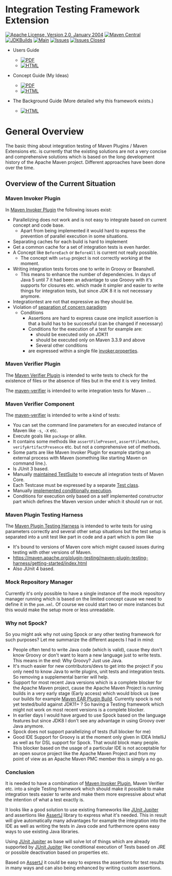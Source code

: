 <!---
 Licensed to the Apache Software Foundation (ASF) under one or more
 contributor license agreements.  See the NOTICE file distributed with
 this work for additional information regarding copyright ownership.
 The ASF licenses this file to You under the Apache License, Version 2.0
 (the "License"); you may not use this file except in compliance with
 the License.  You may obtain a copy of the License at

      http://www.apache.org/licenses/LICENSE-2.0

 Unless required by applicable law or agreed to in writing, software
 distributed under the License is distributed on an "AS IS" BASIS,
 WITHOUT WARRANTIES OR CONDITIONS OF ANY KIND, either express or implied.
 See the License for the specific language governing permissions and
 limitations under the License.
-->
# Integration Testing Framework Extension

[![Apache License, Version 2.0, January 2004](https://img.shields.io/github/license/apache/maven.svg?label=License)][license]
[![Maven Central](https://img.shields.io/maven-central/v/com.soebes.itf.jupiter.extension/maven-it-extension.svg?label=Maven%20Central)](https://search.maven.org/#search%7Cgav%7C1%7Cg%3A%22com.soebes.itf.jupiter.extension%22%20AND%20a%3A%22itf-extension%22)
[![JDKBuilds](https://github.com/khmarbaise/maven-it-extension/workflows/JDKBuilds/badge.svg)][jdkbuilds]
[![Main](https://github.com/khmarbaise/maven-it-extension/workflows/Main/badge.svg)][mainbuilds]
[![Issues](https://img.shields.io/github/issues/khmarbaise/maven-it-extension)](https://github.com/khmarbaise/maven-it-extension/issues)
[![Issues Closed](https://img.shields.io/github/issues-closed/khmarbaise/maven-it-extension)](https://github.com/khmarbaise/maven-it-extension/issues?q=is%3Aissue+is%3Aclosed)
 
* Users Guide
  * [![PDF](https://img.shields.io/badge/PDF-Usersguide-green)][usersguide-pdf]
  * [![HTML](https://img.shields.io/badge/HTML-Usersguide-green)][usersguide-html]

* Concept Guide (My Ideas)
  * [![PDF](https://img.shields.io/badge/PDF-Conceptguide-green)][conceptguide-pdf]
  * [![HTML](https://img.shields.io/badge/HTML-Conceptguide-green)][conceptguide-html]

* The Background Guide (More detailed why this framework exists.)
  * [![HTML](https://img.shields.io/badge/HTML-background-green)][background-html]

# General Overview
The basic thing about integration testing of Maven Plugins / Maven Extensions etc. 
is currently that the existing solutions are not a very concise and comprehensive solutions which
is based on the long development history of the Apache Maven project. Different
approaches have been done over the time. 

## Overview of the Current Situation

### Maven Invoker Plugin

In [Maven Invoker Plugin][maven-invoker-plugin] the following issues exist:

* Parallelizing does not work and is not easy to integrate based on
  current concept and code base.
  *  Apart from being implemented it would hard to express the prevention
of parallel execution in some situations.
* Separating caches for each build is hard to implement
* Get a common cache for a set of integration tests is even harder.
* A Concept like `BeforeEach` or `BeforeAll` is current not really possible.
  * The concept with `setup` project is not correctly working at the moment.
* Writing integration tests forces one to write in Groovy or Beanshell.
  * This means to enhance the number of dependencies. In days of Java 5 until 7 it had been an
advantage to use Groovy with it's supports for closures etc. which made it simpler and easier
to write things for integration tests, but since JDK 8 it is not necessary anymore.
* Integrationtest are not that expressive as they should be.
* Violation of [separation of concern paradigm](https://en.wikipedia.org/wiki/Separation_of_concerns)
  * Conditions
    * Assertions are hard to express cause one implicit assertion is that a build has to be successful (can be changed if necessary)
    * Conditions for the execution of a test for example are:
      * should be executed only on JDK11
      * should be executed only on Maven 3.3.9 and above
      * Several other conditions
    * are expressed within a single file [ìnvoker.properties](https://maven.apache.org/plugins/maven-invoker-plugin/integration-test-mojo.html#invokerPropertiesFile).

### Maven Verifier Plugin

The [Maven Verifier Plugin](https://maven.apache.org/plugins/maven-verifier-plugin) is intended to
write tests to check for the existence of files or the absence of files but in the end it is
very limited.

The [maven-verifier] is intended to write integration tests for Maven ...

### Maven Verifier Component

The [maven-verifier] is intended to write a kind of tests:

* You can set the command line parameters for an executed instance of Maven like `-s`, `-X` etc.
* Execute goals like `package` or alike.
* It contains some methods like `assertFilePresent`, `assertFileMatches`,
   `verifyArtifactPresence` etc. but not a comprehensive set of methods.
* Some parts are like Maven Invoker Plugin for example starting an external
process with Maven (something like starting Maven on command line.).
* Is JUnit 3 based.
* Manually [maintained TestSuite]([maintained])
to execute all integration tests of Maven Core.
* Each Testcase must be expressed by a separate [Test class](https://github.com/apache/maven-integration-testing/blob/master/core-it-suite/src/test/java/org/apache/maven/it/MavenIT0090EnvVarInterpolationTest.java).
* Manually [implemented conditionally execution](https://github.com/apache/maven-integration-testing/blob/master/core-it-suite/src/test/java/org/apache/maven/it/MavenITmng6391PrintVersionTest.java).
* Conditions for execution only based on a self implemented constructor part which defines the Maven version under which it should run or not.

### Maven Plugin Testing Harness

The [Maven Plugin Testing Harness]([maven-plugin-testing-harness]) is intended to write tests for using parameters correctly and
several other setup situations but the test setup is separated into a unit test like part in code
and a part which is pom like

* It's bound to versions of Maven core which might caused issues during testing with other versions
  of Maven.
* https://maven.apache.org/plugin-testing/maven-plugin-testing-harness/getting-started/index.html
* Also JUnit 4 based.

### Mock Repository Manager

Currently it's only possible to have a single instance of the mock repository manager running which
is based on the limited concept cause we need to define it in the `pom.xml`. Of course
we could start two or more instances but this would make the setup more or less unreadable.

### Why not Spock?

So you might ask why not using Spock or any other testing framework for such purposes?
Let me summarize the different aspects I had in mind:

* People often tend to write Java code (which is valid), cause
they don't know Groovy or don't want to learn a new language
just to write tests. This means in the end: Why Groovy? Just use Java.
* It's much easier for new contributors/devs to get into the
project if you only need to know Java to write plugins, unit
tests and integration tests. So removing a supplemental
barrier will help.
* Support for most recent Java versions which is a complete
blocker for the Apache Maven project, cause the Apache Maven Project is  running builds
in a very early stage (Early access) which would block us (see our builds for example [Maven EAR Plugin Build]([maven-ear-plugin-build]).
Currently spock is not yet tested/build against JDK11+ ?
So having a Testing framework which might not work on most
recent versions is a complete blocker.
* In earlier days I would have argued to use Spock based
on the language features but since JDK8 I don't see any advantage
in using Groovy over Java anymore.
* Spock does not support parallelizing of tests (full blocker for me)
* Good IDE Support for Groovy is at the moment only given in
IDEA IntelliJ as well as for DSL support for Spock.
That would block many people. This blocker based on the usage
of a particular IDE is not acceptable for an open source project
like the Apache Maven Project and from my point of view as
an Apache Maven PMC member this is simply a no go.

### Conclusion

It is needed to have a combination of [Maven Invoker Plugin]([maven-invoker-plugin]), Maven Verifier etc. into
a single Testing framework which should make it possible to make integration tests
easier to write and make them more expressive about what the intention of what a test exactly is.

It looks like a good solution to use existing frameworks like [JUnit Jupiter]([junit-jupiter]) and assertions like
[AssertJ]([assertj]) library to express what it's needed. This in result will give automatically
many advantages for example the integration into the IDE as well as writing the tests in
Java code and furthermore opens easy ways to use existing Java libraries.

Using [JUnit Jupiter]([junit-jupiter]) as base will solve lot of things which are already supported by [JUnit Jupiter]([junit-jupiter])
like conditional execution of Tests based on JRE or possible deactivation based on
properties etc.

Based on [AssertJ]([assertj]) it could be easy to express the assertions for test results in many ways and can
also being enhanced by writing custom assertions.



[jdkbuilds]: https://github.com/khmarbaise/maven-it-extension/actions?query=workflow%3AJDKBuilds
[mainbuilds]: https://github.com/khmarbaise/maven-it-extension/actions?query=workflow%3AMain
[usersguide-html]: https://khmarbaise.github.io/maven-it-extension/usersguide.html
[usersguide-pdf]: https://khmarbaise.github.io/maven-it-extension/usersguide.pdf
[conceptguide-html]: https://khmarbaise.github.io/maven-it-extension/Concept.html
[conceptguide-pdf]: https://khmarbaise.github.io/maven-it-extension/Concept.pdf
[background-html]: https://khmarbaise.github.io/maven-it-extension/background.html
[license]: https://www.apache.org/licenses/LICENSE-2.0
[junit-jupiter]: https://junit.org/junit5/
[junit-jupiter-extension]: https://junit.org/junit5/docs/current/user-guide/#extensions
[assertj]: https://assertj.github.io/doc/
[maven-plugins]: https://maven.apache.org/plugins/
[maven-invoker-plugin]: https://maven.apache.org/plugins/maven-invoker-plugin/
[maven-verifier]: https://maven.apache.org/shared/maven-verifier/
[github-versions-maven-plugin]: https://github.com/mojohaus/versions-maven-plugin
[maven-ear-plugin-build]: https://builds.apache.org/view/M-R/view/Maven/job/maven-box/job/maven-ear-plugin/job/master/
[maven-plugin-testing-harness]: https://maven.apache.org/plugin-testing/maven-plugin-testing-harness/index.html
[maintained]: https://github.com/apache/maven-integration-testing/blob/master/core-it-suite/src/test/java/org/apache/maven/it/IntegrationTestSuite.java
